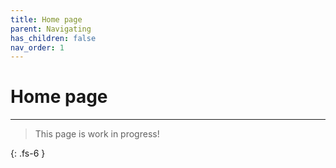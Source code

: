 ```yaml
---
title: Home page 
parent: Navigating
has_children: false
nav_order: 1
---
```


# Home page

---

> This page is work in progress!

{: .fs-6 }
